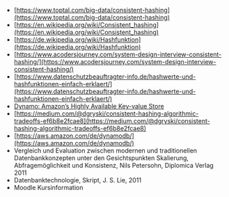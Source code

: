 * [https://www.toptal.com/big-data/consistent-hashing](https://www.toptal.com/big-data/consistent-hashing)  
* [https://en.wikipedia.org/wiki/Consistent_hashing](https://en.wikipedia.org/wiki/Consistent_hashing)  
* [https://de.wikipedia.org/wiki/Hashfunktion](https://de.wikipedia.org/wiki/Hashfunktion)  
* [https://www.acodersjourney.com/system-design-interview-consistent-hashing/](https://www.acodersjourney.com/system-design-interview-consistent-hashing/)  
* [https://www.datenschutzbeauftragter-info.de/hashwerte-und-hashfunktionen-einfach-erklaert/](https://www.datenschutzbeauftragter-info.de/hashwerte-und-hashfunktionen-einfach-erklaert/)  
* [Dynamo: Amazon’s Highly Available Key-value Store](https://www.allthingsdistributed.com/files/amazon-dynamo-sosp2007.pdf)  
* [https://medium.com/@dgryski/consistent-hashing-algorithmic-tradeoffs-ef6b8e2fcae8](https://medium.com/@dgryski/consistent-hashing-algorithmic-tradeoffs-ef6b8e2fcae8)  
* [https://aws.amazon.com/de/dynamodb/](https://aws.amazon.com/de/dynamodb/)  
* Vergleich und Evaluation zwischen modernen und traditionellen Datenbankkonzepten unter den Gesichtspunkten Skalierung, Abfragemöglichkeit und Konsistenz, Nils Petersohn, Diplomica Verlag 2011
* Datenbanktechnologie, Skript, J. S. Lie, 2011
* Moodle Kursinformation  